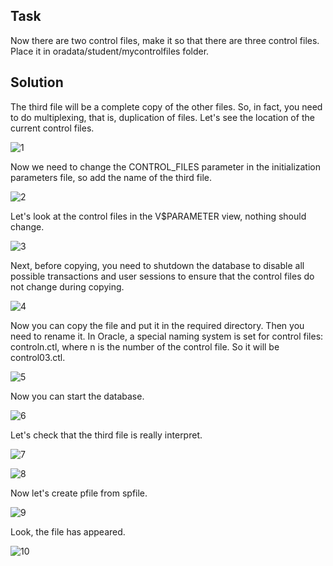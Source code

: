 ## Task
Now there are two control files, make it so that there are three control files. Place it in oradata/student/mycontrolfiles folder.

## Solution
The third file will be a complete copy of the other files. So, in fact, you need to do multiplexing, that is, duplication of files.
Let's see the location of the current control files.

![1](https://user-images.githubusercontent.com/61746700/159139755-27f2dc73-62cf-4f0d-9de4-c379c7eafd4a.png)

Now we need to change the CONTROL_FILES parameter in the initialization parameters file, so add the name of the third file.

![2](https://user-images.githubusercontent.com/61746700/159139761-2b836116-6757-4bea-8970-1200ac40ec33.png)

Let's look at the control files in the V$PARAMETER view, nothing should change.

![3](https://user-images.githubusercontent.com/61746700/159139765-bc3b4f96-cc09-45cd-a0ec-3ab50a216095.png)

Next, before copying, you need to shutdown the database to disable all possible transactions and user sessions to ensure that the control files do not change during copying.

![4](https://user-images.githubusercontent.com/61746700/159139771-294380b3-96da-4704-8821-466c13995d44.png)

Now you can copy the file and put it in the required directory. Then you need to rename it. In Oracle, a special naming system is set for control files: controln.ctl, where n is the number of the control file.
So it will be control03.ctl.

![5](https://user-images.githubusercontent.com/61746700/159139774-b19d0668-5cda-4c57-863f-c316085ff216.png)

Now you can start the database.

![6](https://user-images.githubusercontent.com/61746700/159139777-815ca1ae-6f81-405f-8d37-3cf12f3a18c4.png)

Let's check that the third file is really interpret.

![7](https://user-images.githubusercontent.com/61746700/159139779-b24a7d80-5e30-4674-938f-76634ba3b7a8.png)

![8](https://user-images.githubusercontent.com/61746700/159139785-11b5c75a-046a-4240-9581-b1167df27c10.png)

Now let's create pfile from spfile.

![9](https://user-images.githubusercontent.com/61746700/159139788-da77f1cb-6187-4029-9a18-73769d3cd231.png)

Look, the file has appeared.

![10](https://user-images.githubusercontent.com/61746700/159139790-bb565d1b-4a0d-40d0-aa41-5f54e65a0905.png)
